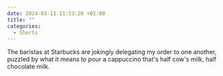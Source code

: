 ```yaml
---
date: 2024-03-11 11:53:26 +01:00
title: ""
categories:
  - Shorts
---
```


The baristas at Starbucks are jokingly delegating my order to one another, puzzled by what it means to pour a cappuccino that's half cow's milk, half chocolate milk.
